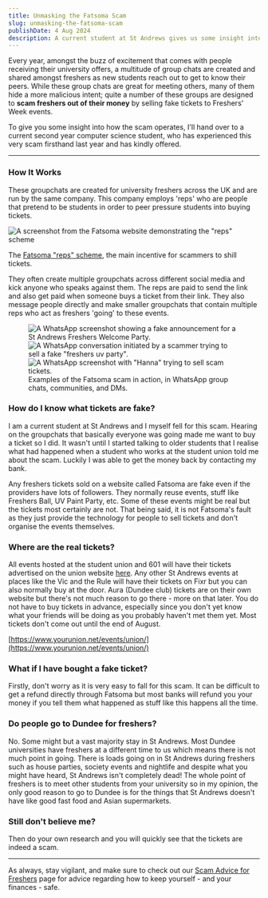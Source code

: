```yaml
---
title: Unmasking the Fatsoma Scam
slug: unmasking-the-fatsoma-scam
publishDate: 4 Aug 2024
description: A current student at St Andrews gives us some insight into how the common "Fatsoma" Freshers' Week ticket scam operates.
---
```


Every year, amongst the buzz of excitement that comes with people receiving their university offers, a multitude of group chats are created and shared amongst freshers as new students reach out to get to know their peers. While these group chats are great for meeting others, many of them hide a more malicious intent; quite a number of these groups are designed to **scam freshers out of their money** by selling fake tickets to Freshers' Week events.

To give you some insight into how the scam operates, I'll hand over to a current second year computer science student, who has experienced this very scam firsthand last year and has kindly offered.

---

### How It Works

These groupchats are created for university freshers across the UK and are run by the same company. This company employs 'reps' who are people that pretend to be students in order to peer pressure students into buying tickets.

![A screenshot from the Fatsoma website demonstrating the "reps" scheme](/assets/articles/fatsoma-reps.png)

The [Fatsoma "reps" scheme](https://business.fatsoma.com/ticketing/f/reps), the main incentive for scammers to shill tickets.

They often create multiple groupchats across different social media and kick anyone who speaks against them. The reps are paid to send the link and also get paid when someone buys a ticket from their link. They also message people directly and make smaller groupchats that contain multiple reps who act as freshers 'going' to these events.

<figure class="image-gallery">
  <div class="image-row">
    <img
      src="/assets/articles/scam-1.jpg"
      alt="A WhatsApp screenshot showing a fake announcement for a St Andrews Freshers Welcome Party.">
    <img
      src="/assets/articles/scam-2.jpg"
      alt="A WhatsApp conversation initiated by a scammer trying to sell a fake &quot;freshers uv party&quot;.">
    <img
      src="/assets/articles/scam-3.jpg"
      alt="A WhatsApp screenshot with &quot;Hanna&quot; trying to sell scam tickets.">
  </div>
  <figcaption>
    Examples of the Fatsoma scam in action, in WhatsApp group chats, communities, and DMs.
  </figcaption>
</figure>

### How do I know what tickets are fake?

I am a current student at St Andrews and I myself fell for this scam. Hearing on the groupchats that basically everyone was going made me want to buy a ticket so I did. It wasn't until I started talking to older students that I realise what had happened when a student who works at the student union told me about the scam. Luckily I was able to get the money back by contacting my bank.

Any freshers tickets sold on a website called Fatsoma are fake even if the providers have lots of followers. They normally reuse events, stuff like Freshers Ball, UV Paint Party, etc. Some of these events might be real but the tickets most certainly are not. That being said, it is not Fatsoma's fault as they just provide the technology for people to sell tickets and don't organise the events themselves.

### Where are the real tickets?

All events hosted at the student union and 601 will have their tickets advertised on the union website [here](https://www.yourunion.net/events/union/). Any other St Andrews events at places like the Vic and the Rule will have their tickets on Fixr but you can also normally buy at the door. Aura (Dundee club) tickets are on their own website but there's not much reason to go there - more on that later. You do not have to buy tickets in advance, especially since you don't yet know what your friends will be doing as you probably haven't met them yet. Most tickets don't come out until the end of August.

[https://www.yourunion.net/events/union/](https://www.yourunion.net/events/union/)

### What if I have bought a fake ticket?

Firstly, don't worry as it is very easy to fall for this scam. It can be difficult to get a refund directly through Fatsoma but most banks will refund you your money if you tell them what happened as stuff like this happens all the time.

### Do people go to Dundee for freshers?

No. Some might but a vast majority stay in St Andrews. Most Dundee universities have freshers at a different time to us which means there is not much point in going. There is loads going on in St Andrews during freshers such as house parties, society events and nightlife and despite what you might have heard, St Andrews isn't completely dead! The whole point of freshers is to meet other students from your university so in my opinion, the only good reason to go to Dundee is for the things that St Andrews doesn't have like good fast food and Asian supermarkets.

### Still don't believe me?

Then do your own research and you will quickly see that the tickets are indeed a scam.

---

As always, stay vigilant, and make sure to check out our [Scam Advice for Freshers](scam-advice-for-freshers) page for advice regarding how to keep yourself - and your finances - safe.
